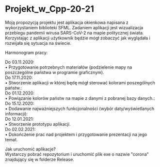 # Projekt_w_Cpp-20-21

Moją propozycją projektu jest aplikacja okienkowa napisana z wykorzystaniem biblioteki SFML.
Zadaniem aplikacji jest wizualizacja przebiegu pandemii wirusa SARS-CoV-2 na mapie politycznej
świata. Korzystając z aplikacji użytkownik będzie mógł zobaczyć jak wyglądała i rozwijała się
sytuacja na świecie.

Harmonogram pracy:

Do 03.11.2020:<br/>
• Przygotowanie potrzebnych materiałów (podzielenie mapy na poszczególne państwa w
programie graficznym).<br/>
Do 17.11.2020:<br/>
• Stworzenie aplikacji w której będę mógł sterować kolorami poszególnych państw.:<br>
Do 01.12.2020:<br/>
• Powiązanie kolorów państw na mapie z danymi z pobranej bazy danych.:<br/>
Do 15.12.2020:<br/>
• Dodawanie najważniejszych funkcjonalności (wybór daty/wyświetlanych informacji):<br/>
Do 12.01.2021:<br/>
• Stworzenie prototypu aplikacji.<br>
Do 02.02.2021:<br/>
• Dokończenie prac nad projektem i przygotowanie prezentacji na jego temat.<br/>


Jak uruchomić aplikacje?<br/>
Wystarczy pobrać repozytorium i uruchomić plik exe o nazwie "corona" znajdujący się w folderze Release.
